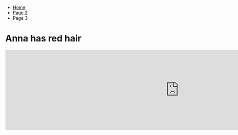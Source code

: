 <ul class="breadcrumb">
  <li><a href="https://luciapusateri.github.io/test/index.html">Home</a></li>
  <li><a href="pag2.html">Page 2</a></li>
  <li>Page 3</li>
  </ul>
  <h1> Anna has red hair</h1>



  
<iframe src="https://h5p.org/h5p/embed/136166" width="1090" height="254" frameborder="0" allowfullscreen="allowfullscreen"></iframe><script src="https://h5p.org/sites/all/modules/h5p/library/js/h5p-resizer.js" charset="UTF-8"></script>

